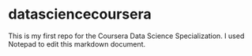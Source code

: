datasciencecoursera
===================
This is my first repo for the Coursera Data Science Specialization. I used Notepad to edit this markdown document.
